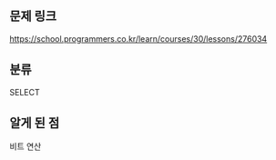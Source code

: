 ## 문제 링크
https://school.programmers.co.kr/learn/courses/30/lessons/276034

## 분류
SELECT

## 알게 된 점
비트 연산